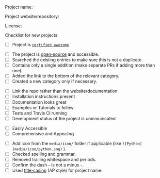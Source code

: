 <!-- Thank you for contributing to our list! -->
<!-- Please write a DESCRIPTIVE TITLE for the pull request and commits. -->

Project name:

Project website/repository:

License:

<!-- If adding a project to the list, make sure it fulfills the following criteria. -->
<!-- An empty checkbox is [ ], a checked one is [x], you can also click them once submitted. -->

Checklist for new projects:

<!-- Make sure it's "certified awesome"! -->
- [ ] Project is [`certified awesome`](awesome.md)

<!-- General Requirements -->
- [ ] The project is [open-source](https://opensource.org/licenses/alphabetical) and accessible.
- [ ] Searched the existing entries to make sure this is not a duplicate.
- [ ] Contains only a single addition (make separate PRs if adding more than one).
- [ ] Added the link to the bottom of the relevant category.
- [ ] Created a new category only if necessary.

<!-- For Software -->
- [ ] Link the repo rather than the website/documentation
- [ ] Installation instructions present
- [ ] Documentation looks great
- [ ] Examples or Tutorials to follow
- [ ] Tests and Travis CI running
- [ ] Development status of the project is communicated

<!-- For Datasets, Cheatsheets and Publications -->
- [ ] Easily Accessible
- [ ] Comprehensive and Appealing

<!-- Formatting Critaria -->
- [ ] Add icon from the `media/icon/` folder if applicable (like `![Python](media/icon/python.png)` ).
- [ ] Checked spelling and grammar.
- [ ] Removed trailing whitespace and periods.
- [ ] Confirm the dash – is not a minus -.
- [ ] Used [title-casing](https://capitalizemytitle.com/#APStyle) (AP style) for project name.
